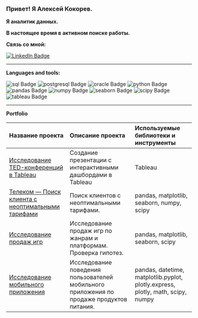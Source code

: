 ### Привет! Я Алексей Кокорев.
**Я аналитик данных.**

**В настоящее время в активном поиске работы.**

**Связь со мной:**
<div id="badges">
  <a href="https://t.me/alekseykok">
    <img src="https://img.shields.io/badge/Telegram-blue?style=for-the-badge&logo=telegram&logoColor=white" alt="LinkedIn Badge"/>
  </a>
</div>
<hr>

**Languages and tools:**
<div id="badges">
<img src="https://img.shields.io/badge/Sql-green?style=for-the-badge&logo=sql&logoColor=blue" alt="sql Badge"/>
<img src="https://img.shields.io/badge/postgresql-steelblue?style=for-the-badge&logo=postgresql&logoColor=white" alt="postgresql Badge"/>
<img src="https://img.shields.io/badge/oracle-red?style=for-the-badge&logo=oracle&logoColor=white" alt="oracle Badge"/>
<img src="https://img.shields.io/badge/Python-yellow?style=for-the-badge&logo=python&logoColor=blue" alt="python Badge"/>
<img src="https://img.shields.io/badge/Pandas-darkblue?style=for-the-badge&logo=pandas&logoColor=white" alt="pandas Badge"/>
<img src="https://img.shields.io/badge/numpy-steelblue?style=for-the-badge&logo=numpy&logoColor=white" alt="numpy Badge"/>
<img src="https://img.shields.io/badge/seaborn-teal?style=for-the-badge&logo=seaborn&logoColor=white" alt="seaborn Badge"/>
<img src="https://img.shields.io/badge/scipy-darkblue?style=for-the-badge&logo=scipy&logoColor=white" alt="scipy Badge"/>
<img src="https://img.shields.io/badge/tableau-red?style=for-the-badge&logo=tableau&logoColor=white" alt="tableau Badge"/>
</div>
<hr>

**Portfolio**

|Название проекта|Описание проекта|Используемые библиотеки и инструменты|
|:-|:-|:-|
|[Исследование TED-конференций в Tableau](https://github.com/alekseykok/Tableau)|Создание презентации с интерактивными дашбордами в Tableau|Tableau|
|[Телеком — Поиск клиента с неоптимальными тарифами](https://github.com/alekseykok/Telecom)|Поиск клиентов с неоптимальными тарифами.|pandas, matplotlib, seaborn, numpy, scipy|
|[Исследование продаж игр](https://github.com/alekseykok/game_sales_research)|Исследование продаж игр по жанрам и платформам. Проверка гипотез.|pandas, matplotlib, seaborn, scipy|
|[Исследование мобильного приложения](https://github.com/alekseykok/mobile_application_research)|Исследование поведения пользователей мобильного приложения по продаже продуктов питания.|pandas, datetime, matplotlib.pyplot, plotly.express, plotly, math, scipy, numpy|






